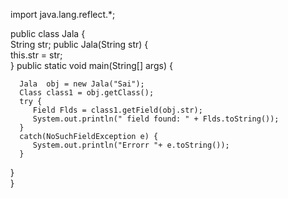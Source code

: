 import java.lang.reflect.*;  
  
public class Jala {  
	String str;
	public Jala(String str) {         
	      this.str = str;  
	   }
   public static void main(String[] args) {  
   
      Jala  obj = new Jala("Sai");  
      Class class1 = obj.getClass();  
      try {  
         Field Flds = class1.getField(obj.str);  
         System.out.println(" field found: " + Flds.toString());  
      } 
      catch(NoSuchFieldException e) {  
         System.out.println("Errorr "+ e.toString());  
      }  
   }  
}

